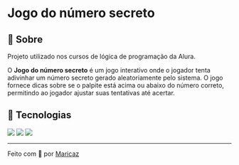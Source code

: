 <h1>Jogo do número secreto</h1>

<h2>🔖 Sobre</h2>
<p>Projeto utilizado nos cursos de lógica de programação da Alura.</p>
<p>O <strong>Jogo do número secreto</strong> é um jogo interativo onde o jogador tenta adivinhar um número secreto gerado aleatoriamente pelo sistema. O jogo fornece dicas sobre se o palpite está acima ou abaixo do número correto, permitindo ao jogador ajustar suas tentativas até acertar.</p>

## 🚀 Tecnologias
<div>
  <img src="https://img.shields.io/badge/HTML-239120?style=for-the-badge&logo=html5&logoColor=white">
  <img src="https://img.shields.io/badge/CSS-239120?&style=for-the-badge&logo=css3&logoColor=white">
  <img src="https://img.shields.io/badge/JavaScript-F7DF1E?style=for-the-badge&logo=javascript&logoColor=black">
</div>

<hr>
<p>Feito com 💙 por <a href="https://github.com/Maricaz/">Maricaz</a></p>
